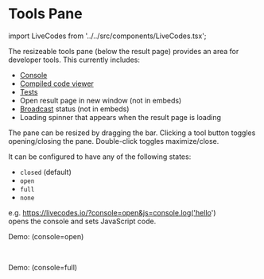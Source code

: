 # Tools Pane

import LiveCodes from '../../src/components/LiveCodes.tsx';

The resizeable tools pane (below the result page) provides an area for developer tools. This currently includes:

- [Console](./console.md)
- [Compiled code viewer](./compiled-code.md)
- [Tests](./tests.md)
- Open result page in new window (not in embeds)
- [Broadcast](broadcast.md) status (not in embeds)
- Loading spinner that appears when the result page is loading

The pane can be resized by dragging the bar. Clicking a tool button toggles opening/closing the pane. Double-click toggles maximize/close.

It can be configured to have any of the following states:

- `closed` (default)
- `open`
- `full`
- `none`

e.g. https://livecodes.io/?console=open&js=console.log('hello') <br />
opens the console and sets JavaScript code.

Demo: (console=open)

<LiveCodes query="console=open&js=console.log('hello')"></LiveCodes>

<p>&nbsp;</p>

Demo: (console=full)

<LiveCodes query="console=full&js=console.log('hello')"></LiveCodes>
